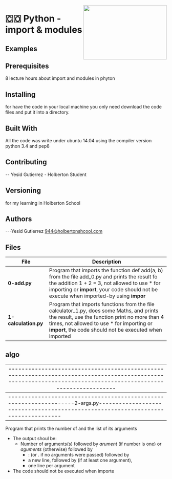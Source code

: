<p>
<img width="260" height="170" src="https://davidjohncoleman.com/wp-djc/wp-content/uploads/2017/06/HBTN-Borderless-CMYK-Logo-Vertical-Color-Black@1200ppi-300x236.png" align="right" >
</p>





# :colombia: Python - import & modules
## Examples                                                                     
## Prerequisites
8 lecture hours about import and modules in phyton                                       
## Installing

for have the code in your local machine you only need download the code files and put it into a directory.
## Built With

All the code was write under ubuntu 14.04 using the compiler version            
python 3.4 and pep8                                                             

## Contributing

-- Yesid Gutierrez - Holberton Student                                          

## Versioning
for my learning in Holberton School

## Authors

---Yesid Gutierrez  944@holbertonshcool.com                                    
                                                                               
## Files

|         File            |             Description                  |
| ------------------------| ---------------------------------------- |
| **0-add.py** | Program that imports the function def add(a, b) from the file add_0.py and prints the result fo the addition 1 + 2 = 3, not allowed to use * for importing or __import__, your code should not be execute when imported-by using __impor__|
| **1-calculation.py** | Program that imports functions from the file calculator_1.py, does some Maths, and prints the result, use the function print no more than 4 times, not allowed to use * for importing or __import__, the code should not be executed when imported|
## algo
|---------------------------------------------------------------------------------------------------------------------------------------------------------------|
|---------------------------------------------------------------------------------------------------------------------------------------------------------------|
|-------------------------------------------------------------------2-args.py----------------------------------------------------------------------------------|
Program that prints the number of and the list of its arguments
  - The output shoul be:
   	- Number of arguments(s) followed by *arument* (if number is one) or *aguments* (otherwise) followed by   
      	- : (or . if no arguments were passed) followed by
      	- a new line, followed by (if at least one argument),
      	- one line per argument
  - The code should not be executed when importe
